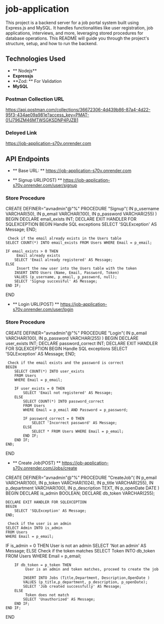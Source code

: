 # job-application

This project is a backend server for a job portal system built using Express.js and MySQL. It handles functionalities like user registration, job applications, interviews, and more, leveraging stored procedures for database operations. This README will guide you through the project's structure, setup, and how to run the backend.

## Technologies Used

- ** Nodejs**
- **Expressjs**
- **Zod: ** For Validation
- **MySQL** 

### Postman Collection URL

https://api.postman.com/collections/36672306-4d439b86-87a4-4d22-95f3-434ae09a981e?access_key=PMAT-01J796ZM46MTWSGKSDNP4PJZB1


### Deloyed Link 
https://job-application-s70v.onrender.com

## API Endpoints

- ** Base URL: ** https://job-application-s70v.onrender.com


- ** Signup URL(POST) ** https://job-application-s70v.onrender.com/user/signup

 ### Store Procedure

 CREATE DEFINER="avnadmin"@"%" PROCEDURE "Signup"(
    IN p_username VARCHAR(50),
    IN p_email VARCHAR(100),
    IN p_password VARCHAR(255)
)
BEGIN
    DECLARE email_exists INT;
    DECLARE EXIT HANDLER FOR SQLEXCEPTION
    BEGIN
         Handle SQL exceptions
        SELECT 'SQLException' AS Message;
    END;

     Check if the email already exists in the Users table
    SELECT COUNT(*) INTO email_exists FROM Users WHERE Email = p_email;

    IF email_exists > 0 THEN
         Email already exists
        SELECT 'Email already registered' AS Message;
    ELSE
         Insert the new user into the Users table with the token
        INSERT INTO Users (Name, Email, Password, Token)
        VALUES (p_username, p_email, p_password, null);
        SELECT 'Signup successful' AS Message;
    END IF;
END


- ** Login URL(POST) ** https://job-application-s70v.onrender.com/user/login

 ### Store Procedure


CREATE DEFINER="avnadmin"@"%" PROCEDURE "Login"(
    IN p_email VARCHAR(100),
    IN p_password VARCHAR(255)
)
BEGIN
    DECLARE user_exists INT;
    DECLARE password_correct INT;
    DECLARE EXIT HANDLER FOR SQLEXCEPTION
    BEGIN
         Handle SQL exceptions
        SELECT 'SQLException' AS Message;
    END;

     Check if the email exists and the password is correct
    BEGIN
        SELECT COUNT(*) INTO user_exists 
        FROM Users 
        WHERE Email = p_email;

        IF user_exists = 0 THEN
            SELECT 'Email not registered' AS Message;
        ELSE
            SELECT COUNT(*) INTO password_correct
            FROM Users
            WHERE Email = p_email AND Password = p_password;

            IF password_correct = 0 THEN
                SELECT 'Incorrect password' AS Message;
            ELSE
                SELECT * FROM Users WHERE Email = p_email;
            END IF;
        END IF;
    END;
END


- ** Create Job(POST) **  https://job-application-s70v.onrender.com/Jobs/create

CREATE DEFINER="avnadmin"@"%" PROCEDURE "CreateJob"(
    IN p_email VARCHAR(100),
    IN p_token VARCHAR(1024),
    IN p_title VARCHAR(255),
    IN p_department VARCHAR(100),
    IN p_description TEXT,
    IN p_openDate DATE
)
BEGIN
    DECLARE is_admin BOOLEAN;
    DECLARE db_token VARCHAR(255);

    DECLARE EXIT HANDLER FOR SQLEXCEPTION
    BEGIN
        SELECT 'SQLException' AS Message;
    END;

     Check if the user is an admin
    SELECT Admin INTO is_admin
    FROM Users
    WHERE Email = p_email;
IF is_admin = 0 THEN
         User is not an admin
        SELECT 'Not an admin' AS Message;
    ELSE
         Check if the token matches
        SELECT Token INTO db_token
        FROM Users
        WHERE Email = p_email;

        IF db_token = p_token THEN
             User is an admin and token matches, proceed to create the job
            
            INSERT INTO Jobs (Title,Department, Description,OpenDate )
            VALUES (p_title,p_department, p_description, p_openDate);
            SELECT 'Job created successfully' AS Message;
        ELSE
             Token does not match
            SELECT 'Unauthorized' AS Message;
        END IF;
    END IF;
    
END